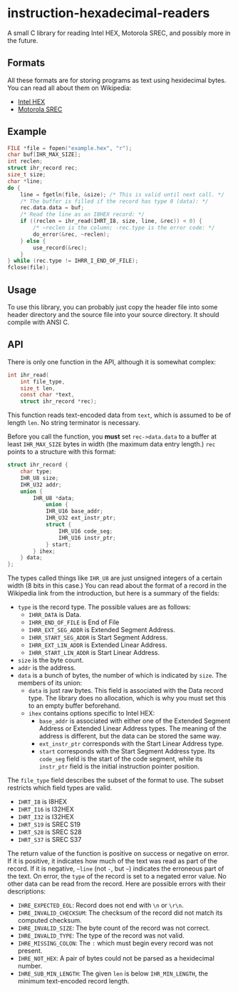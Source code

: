 # instruction-hexadecimal-readers
A small C library for reading Intel HEX, Motorola SREC, and possibly more in the
future.

## Formats
All these formats are for storing programs as text using hexidecimal bytes. You
can read all about them on Wikipedia:
 * [Intel HEX](https://en.wikipedia.org/wiki/Intel_HEX)
 * [Motorola SREC](https://en.wikipedia.org/wiki/SREC_(file_format))

## Example
```c
FILE *file = fopen("example.hex", "r");
char buf[IHR_MAX_SIZE];
int reclen;
struct ihr_record rec;
size_t size;
char *line;
do {
	line = fgetln(file, &size); /* This is valid until next call. */
	/* The buffer is filled if the record has type 0 (data): */
	rec.data.data = buf;
	/* Read the line as an I8HEX record: */
	if ((reclen = ihr_read(IHRT_I8, size, line, &rec)) < 0) {
		/* ~reclen is the column; -rec.type is the error code: */
		do_error(&rec, ~reclen);
	} else {
		use_record(&rec);
	}
} while (rec.type != IHRR_I_END_OF_FILE);
fclose(file);
```

## Usage
To use this library, you can probably just copy the header file into some header
directory and the source file into your source directory. It should compile with
ANSI C.

## API
There is only one function in the API, although it is somewhat complex:
```c
int ihr_read(
	int file_type,
	size_t len,
	const char *text,
	struct ihr_record *rec);
```
This function reads text-encoded data from `text`, which is assumed to be of
length `len`. No string terminator is necessary.

Before you call the function, you **must** set `rec->data.data` to a buffer at
least `IHR_MAX_SIZE` bytes in width (the maximum data entry length.) `rec`
points to a structure with this format:
```c
struct ihr_record {
	char type;
	IHR_U8 size;
	IHR_U32 addr;
	union {
		IHR_U8 *data;
			union {
			IHR_U16 base_addr;
			IHR_U32 ext_instr_ptr;
			struct {
				IHR_U16 code_seg;
				IHR_U16 instr_ptr;
			} start;
		} ihex;
	} data;
};
```
The types called things like `IHR_U8` are just unsigned integers of a certain
width (8 bits in this case.) You can read about the format of a record in the
Wikipedia link from the introduction, but here is a summary of the fields:
 * `type` is the record type. The possible values are as follows:
   * `IHRR_DATA` is Data.
   * `IHRR_END_OF_FILE` is End of File
   * `IHRR_EXT_SEG_ADDR` is Extended Segment Address.
   * `IHRR_START_SEG_ADDR` is Start Segment Address.
   * `IHRR_EXT_LIN_ADDR` is Extended Linear Address.
   * `IHRR_START_LIN_ADDR` is Start Linear Address.
 * `size` is the byte count.
 * `addr` is the address.
 * `data` is a bunch of bytes, the number of which is indicated by `size`. The
   members of its union:
   * `data` is just raw bytes. This field is associated with the Data record
     type. The library does no allocation, which is why you must set this to an
     empty buffer beforehand.
   * `ihex` contains options specific to Intel HEX:
     * `base_addr` is associated with either one of the Extended Segment Address
       or Extended Linear Address types. The meaning of the address is
       different, but the data can be stored the same way.
     * `ext_instr_ptr` corresponds with the Start Linear Address type.
     * `start` corresponds with the Start Segment Address type. Its `code_seg`
       field is the start of the code segment, while its `instr_ptr` field is
       the initial instruction pointer position.

The `file_type` field describes the subset of the format to use. The subset
restricts which field types are valid.
 * `IHRT_I8` is I8HEX
 * `IHRT_I16` is I32HEX
 * `IHRT_I32` is I32HEX
 * `IHRT_S19` is SREC S19
 * `IHRT_S28` is SREC S28
 * `IHRT_S37` is SREC S37

The return value of the function is positive on success or negative on error. If
it is positive, it indicates how much of the text was read as part of the
record. If it is negative, `~line` (not `-`, but `~`) indicates the erroneous
part of the text. On error, the `type` of the record is set to a negated error
value. No other data can be read from the record. Here are possible errors with
their descriptions:
 * `IHRE_EXPECTED_EOL`: Record does not end with `\n` or `\r\n`.
 * `IHRE_INVALID_CHECKSUM`: The checksum of the record did not match its
   computed checksum.
 * `IHRE_INVALID_SIZE`: The byte count of the record was not correct.
 * `IHRE_INVALID_TYPE`: The type of the record was not valid.
 * `IHRE_MISSING_COLON`: The `:` which must begin every record was not present.
 * `IHRE_NOT_HEX`: A pair of bytes could not be parsed as a hexidecimal number.
 * `IHRE_SUB_MIN_LENGTH`: The given `len` is below `IHR_MIN_LENGTH`, the minimum
   text-encoded record length.
